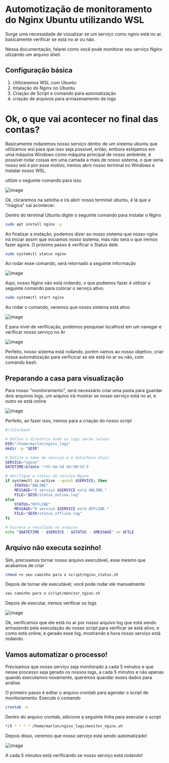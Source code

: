 # Automotização de monitoramento do Nginx Ubuntu utilizando WSL

Surge uma necessidade de vizualizar se um serviço como ngnix está no ar. basicamente verificar se está no ar ou não.

Nessa documentação, falarei como você pode monitorar seu serviço Nginx utiizando um arquivo shell.

## Configuração básica
1. Utilizaremos WSL com Ubuntu
2. Intalação do Nginx no Ubuntu
3. Criação de Script e comando para automatização
4. criação de arquivos para armazenamento de logs

# Ok, o que vai acontecer no final das contas?

Basicamente rodaremos nosso serviço dentro de um sistema ubuntu que utilizamos wsl para que isso seja possível, então, embora estejamos em uma máquina Windows como máquina principal de nosso ambiente, é possível rodar coisas em uma camada a mais de nosso sistema, o que seria nosso wsl e por esse motivo, iremos abrir nosso terminal no Windows e instalar nosso WSL.

utilize o seguinte comando para isso

![image](https://github.com/user-attachments/assets/f025b424-fe2b-4501-8803-264a62f081cb)


Ok, clicaremos na setinha e irá abrir nosso terminal ubuntu, é lá que a "mágica" vai acontecer.

Dentro do terminal Ubuntu digite o seguinte comando para instalar o Nginx

```bash
sudo apt install nginx -y
```

Ao finalizar a instação, podemos dizer ao nosso sistema que nosso nginx irá iniciar assim que iniciamos nosso sistema, mas não será o que iremos fazer agora. O próximo passo é verificar o Status dele.

```bash
sudo systemctl status nginx
```

Ao rodar esse comando, será retornado a seguinte informação

![image](https://github.com/user-attachments/assets/631aaf10-138e-4116-b878-3ed5032d5eeb)


Aqui, nosso Nginx não está rodando, o que podemos fazer é utilizar o seguinte comando para colocar o serviço ativo.

```bash
sudo systemctl start nginx
```

Ao rodar o comando, veremos que nosso sistema está ativo

![image](https://github.com/user-attachments/assets/1ca9bd26-d984-4f02-ad00-e2acb2598d7e)


E para nível de verificação, podemos pesquisar localhost em um navegar e verificar nosso serviço no Ar

![image](https://github.com/user-attachments/assets/abc74e81-e369-42ed-be73-e64b18e35e39)


Perfeito, nosso sistema está rodando, porém vamos ao nosso objetivo, criar nossa automatização para verficicar se ele está no ar ou não, com comando bash.

## Preparando a casa para visualização

Para nosso "monitoramento", será necessário criar uma pasta para guardar dois arquivos logs, um arquivo irá mostrar se nosso serviço está no ar, e outro se está online

![image](https://github.com/user-attachments/assets/95cef2d0-fefd-4eb5-8407-d592eb0de76f)


Perfeito, ao fazer isso, iremos para a criação do nosso script

```bash
#!/bin/bash

# Defina o diretório onde os logs serão salvos
DIR="/home/marlon/nginx_logs"
mkdir -p "$DIR"

# Defina o nome do serviço e a data/hora atual
SERVICE="nginx"
DATETIME=$(date "+%Y-%m-%d %H:%M:%S")

# Verifique o status do serviço Nginx
if systemctl is-active --quiet $SERVICE; then
    STATUS="ONLINE"
    MESSAGE="O serviço $SERVICE está ONLINE."
    FILE="$DIR/status_online.log"
else
    STATUS="OFFLINE"
    MESSAGE="O serviço $SERVICE está OFFLINE."
    FILE="$DIR/status_offline.log"
fi

# Escreva o resultado no arquivo
echo "$DATETIME - $SERVICE - $STATUS - $MESSAGE" >> $FILE
```

## Arquivo não executa sozinho!

Sim, precisamos tornar nosso arquivo executável, esse mesmo que acabamos de criar

```bash
chmod +x seu caminho para o script/nginx_status.sh
```

Depois de tornar ele executável, você pode rodar ele manualmente

```bash
seu caminho para o script/monitor_nginx.sh
```

Depois de executar, iremos verificar os logs

![image](https://github.com/user-attachments/assets/f101b00a-fd2b-4c5a-9f6a-cd5f0b32f518)


Ok, verificamos que ele está no ar por nosso arquivo log que está sendo armazendo pela executação do nosso script para verificar se está ativo, e como está online, e gerado esse log, mostrando a hora nosso serviço está rodando.

## Vamos automatizar o processo!

Precisamos que nosso serviço seja monitorado a cada 5 minutos e que nesse processo seja gerado os nossos logs, a cada 5 minutos e não apenas quando executamos novamente, queremos quandar esses dados para análise.

O primeiro passo é editar o arquivo crontab para agendar o script de monitoramento. Execute o comando

```bash
crontab -e
```

Dentro do arquivo crontab, adicione a seguinte linha para executar o script

```bash
*/5 * * * * /home/marlon/nginx_logs/monitor_nginx.sh
```

Depois disso, veremos que nosso serviço está sendo automatizado!

![image](https://github.com/user-attachments/assets/4b9c22f3-900d-43ca-8fd4-62ab6070011c)


A cada 5 minutos está verificando se nosso serviço está rodando!
